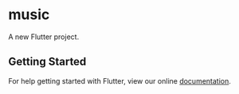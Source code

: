 # music

A new Flutter project.

## Getting Started

For help getting started with Flutter, view our online
[documentation](https://flutter.io/).
